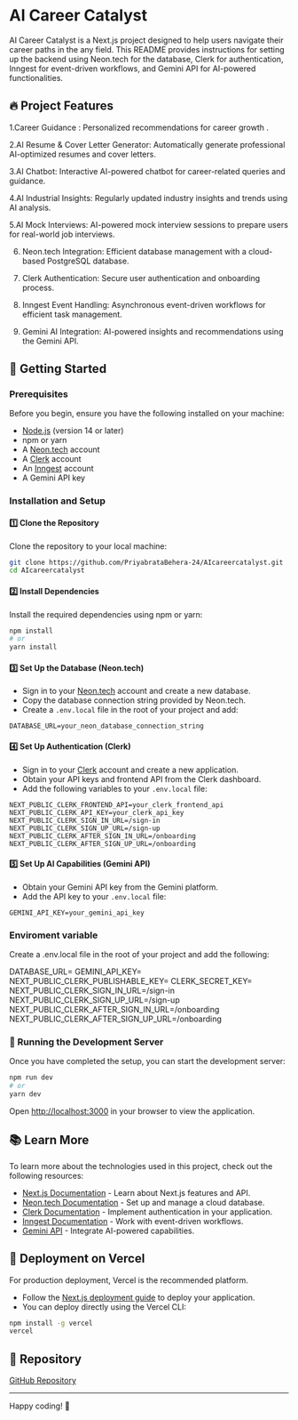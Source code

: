 # AI Career Catalyst

AI Career Catalyst is a Next.js project designed to help users navigate their career paths in the any field. This README provides instructions for setting up the backend using Neon.tech for the database, Clerk for authentication, Inngest for event-driven workflows, and Gemini API for AI-powered functionalities.

## 🔥 Project Features

1.Career Guidance : Personalized recommendations for career growth .

2.AI Resume & Cover Letter Generator: Automatically generate professional AI-optimized resumes and cover letters.

3.AI Chatbot: Interactive AI-powered chatbot for career-related queries and guidance.

4.AI Industrial Insights: Regularly updated industry insights and trends using AI analysis.

5.AI Mock Interviews: AI-powered mock interview sessions to prepare users for real-world job interviews.

6. Neon.tech Integration: Efficient database management with a cloud-based PostgreSQL database.

7. Clerk Authentication: Secure user authentication and onboarding process.

8. Inngest Event Handling: Asynchronous event-driven workflows for efficient task management.

9. Gemini AI Integration: AI-powered insights and recommendations using the Gemini API.
    
## 🚀 Getting Started

### Prerequisites
Before you begin, ensure you have the following installed on your machine:
- [Node.js](https://nodejs.org/) (version 14 or later)
- npm or yarn
- A [Neon.tech](https://neon.tech/) account
- A [Clerk](https://clerk.com/) account
- An [Inngest](https://www.inngest.com/) account
- A Gemini API key

### Installation and Setup

#### 1️⃣ Clone the Repository
Clone the repository to your local machine:

```bash
git clone https://github.com/PriyabrataBehera-24/AIcareercatalyst.git
cd AIcareercatalyst
```

#### 2️⃣ Install Dependencies
Install the required dependencies using npm or yarn:

```bash
npm install
# or
yarn install
```

#### 3️⃣ Set Up the Database (Neon.tech)
- Sign in to your [Neon.tech](https://neon.tech/) account and create a new database.
- Copy the database connection string provided by Neon.tech.
- Create a `.env.local` file in the root of your project and add:

```env
DATABASE_URL=your_neon_database_connection_string
```

#### 4️⃣ Set Up Authentication (Clerk)
- Sign in to your [Clerk](https://clerk.com/) account and create a new application.
- Obtain your API keys and frontend API from the Clerk dashboard.
- Add the following variables to your `.env.local` file:

```env
NEXT_PUBLIC_CLERK_FRONTEND_API=your_clerk_frontend_api
NEXT_PUBLIC_CLERK_API_KEY=your_clerk_api_key
NEXT_PUBLIC_CLERK_SIGN_IN_URL=/sign-in
NEXT_PUBLIC_CLERK_SIGN_UP_URL=/sign-up
NEXT_PUBLIC_CLERK_AFTER_SIGN_IN_URL=/onboarding
NEXT_PUBLIC_CLERK_AFTER_SIGN_UP_URL=/onboarding
```

#### 5️⃣ Set Up AI Capabilities (Gemini API)
- Obtain your Gemini API key from the Gemini platform.
- Add the API key to your `.env.local` file:

```env
GEMINI_API_KEY=your_gemini_api_key
```

### Enviroment variable
Create a .env.local file in the root of your project and add the following:

DATABASE_URL=
GEMINI_API_KEY=
NEXT_PUBLIC_CLERK_PUBLISHABLE_KEY=
CLERK_SECRET_KEY=
NEXT_PUBLIC_CLERK_SIGN_IN_URL=/sign-in
NEXT_PUBLIC_CLERK_SIGN_UP_URL=/sign-up 
NEXT_PUBLIC_CLERK_AFTER_SIGN_IN_URL=/onboarding
NEXT_PUBLIC_CLERK_AFTER_SIGN_UP_URL=/onboarding


### 🔧 Running the Development Server
Once you have completed the setup, you can start the development server:

```bash
npm run dev
# or
yarn dev
```

Open [http://localhost:3000](http://localhost:3000) in your browser to view the application.

## 📚 Learn More
To learn more about the technologies used in this project, check out the following resources:
- [Next.js Documentation](https://nextjs.org/docs) - Learn about Next.js features and API.
- [Neon.tech Documentation](https://neon.tech/docs) - Set up and manage a cloud database.
- [Clerk Documentation](https://clerk.dev/docs) - Implement authentication in your application.
- [Inngest Documentation](https://www.inngest.com/docs) - Work with event-driven workflows.
- [Gemini API](https://developers.google.com/ai/gemini) - Integrate AI-powered capabilities.

## 🚀 Deployment on Vercel
For production deployment, Vercel is the recommended platform.
- Follow the [Next.js deployment guide](https://nextjs.org/docs/deployment) to deploy your application.
- You can deploy directly using the Vercel CLI:

```bash
npm install -g vercel
vercel
```


## 🔗 Repository
[GitHub Repository](https://github.com/PriyabrataBehera-24/AIcareercatalyst)

---

Happy coding! 🚀


